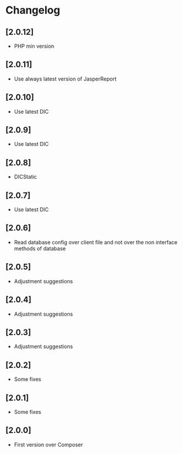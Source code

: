 # Changelog

## [2.0.12]
- PHP min version

## [2.0.11]
- Use always latest version of JasperReport

## [2.0.10]
- Use latest DIC

## [2.0.9]
- Use latest DIC

## [2.0.8]
- DICStatic

## [2.0.7]
- Use latest DIC

## [2.0.6]
- Read database config over client file and not over the non interface methods of database

## [2.0.5]
- Adjustment suggestions

## [2.0.4]
- Adjustment suggestions

## [2.0.3]
- Adjustment suggestions

## [2.0.2]
- Some fixes

## [2.0.1]
- Some fixes

## [2.0.0]
- First version over Composer

